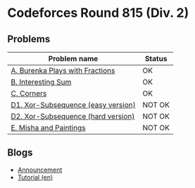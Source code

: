 # Codeforces Round 815 (Div. 2)

## Problems

|Problem name|Status|
|------------|---------|
| [A. Burenka Plays with Fractions](problems/A._Burenka_Plays_with_Fractions.md)|OK|
| [B. Interesting Sum](problems/B._Interesting_Sum.md)|OK|
| [C. Corners](problems/C._Corners.md)|OK|
| [D1. Xor-Subsequence (easy version)](problems/D1._Xor-Subsequence_(easy_version).md)|NOT OK|
| [D2. Xor-Subsequence (hard version)](problems/D2._Xor-Subsequence_(hard_version).md)|NOT OK|
| [E. Misha and Paintings](problems/E._Misha_and_Paintings.md)|NOT OK|
## Blogs

- [Announcement](blogs/Announcement.md)
- [Tutorial (en)](blogs/Tutorial_(en).md)
